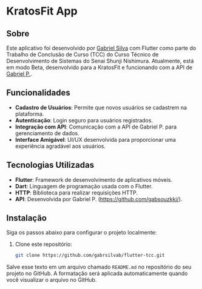 # KratosFit App

## Sobre
Este aplicativo foi desenvolvido por [Gabriel Silva](https://github.com/gabrsilvab/) com Flutter como parte do Trabalho de Conclusão de Curso (TCC) do Curso Técnico de Desenvolvimento de Sistemas do Senai Shunji Nishimura. Atualmente, está em modo Beta, desenvolvido para a KratosFit e funcionando com a API de [Gabriel P.](https://github.com/gabsouzkkj/).

## Funcionalidades
- **Cadastro de Usuários**: Permite que novos usuários se cadastrem na plataforma.
- **Autenticação**: Login seguro para usuários registrados.
- **Integração com API**: Comunicação com a API de Gabriel P. para gerenciamento de dados.
- **Interface Amigável**: UI/UX desenvolvida para proporcionar uma experiência agradável aos usuários.

## Tecnologias Utilizadas
- **Flutter**: Framework de desenvolvimento de aplicativos móveis.
- **Dart**: Linguagem de programação usada com o Flutter.
- **HTTP**: Biblioteca para realizar requisições HTTP.
- **API**: Desenvolvida por Gabriel P. (https://github.com/gabsouzkkj/).

## Instalação
Siga os passos abaixo para configurar o projeto localmente:

1. Clone este repositório:
   ```sh
   git clone https://github.com/gabrsilvab/flutter-tcc.git

Salve esse texto em um arquivo chamado `README.md` no repositório do seu projeto no GitHub. A formatação será aplicada automaticamente quando você visualizar o arquivo no GitHub.
